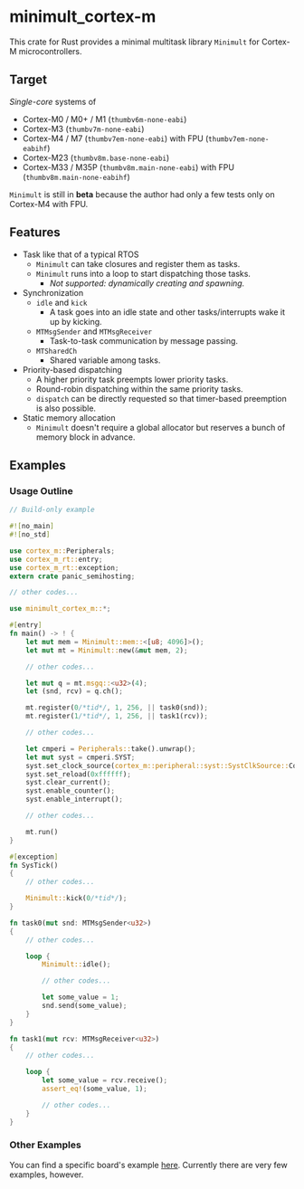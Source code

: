 # minimult_cortex-m

This crate for Rust provides a minimal multitask library `Minimult` for Cortex-M microcontrollers.

## Target

*Single-core* systems of

* Cortex-M0 / M0+ / M1  (`thumbv6m-none-eabi`)
* Cortex-M3  (`thumbv7m-none-eabi`)
* Cortex-M4 / M7  (`thumbv7em-none-eabi`) with FPU  (`thumbv7em-none-eabihf`)
* Cortex-M23  (`thumbv8m.base-none-eabi`)
* Cortex-M33 / M35P  (`thumbv8m.main-none-eabi`) with FPU  (`thumbv8m.main-none-eabihf`)

`Minimult` is still in **beta** because the author had only a few tests only on Cortex-M4 with FPU.

## Features

* Task like that of a typical RTOS
  * `Minimult` can take closures and register them as tasks.
  * `Minimult` runs into a loop to start dispatching those tasks.
    * *Not supported: dynamically creating and spawning.*
* Synchronization
  * `idle` and `kick`
    * A task goes into an idle state and other tasks/interrupts wake it up by kicking.
  * `MTMsgSender` and `MTMsgReceiver`
    * Task-to-task communication by message passing.
  * `MTSharedCh`
    * Shared variable among tasks.
* Priority-based dispatching
  * A higher priority task preempts lower priority tasks.
  * Round-robin dispatching within the same priority tasks.
  * `dispatch` can be directly requested so that timer-based preemption is also possible.
* Static memory allocation
  * `Minimult` doesn't require a global allocator but reserves a bunch of memory block in advance.

## Examples
### Usage Outline

```rust
// Build-only example

#![no_main]
#![no_std]

use cortex_m::Peripherals;
use cortex_m_rt::entry;
use cortex_m_rt::exception;
extern crate panic_semihosting;

// other codes...

use minimult_cortex_m::*;

#[entry]
fn main() -> ! {
    let mut mem = Minimult::mem::<[u8; 4096]>();
    let mut mt = Minimult::new(&mut mem, 2);

    // other codes...

    let mut q = mt.msgq::<u32>(4);
    let (snd, rcv) = q.ch();

    mt.register(0/*tid*/, 1, 256, || task0(snd));
    mt.register(1/*tid*/, 1, 256, || task1(rcv));

    // other codes...

    let cmperi = Peripherals::take().unwrap();
    let mut syst = cmperi.SYST;
    syst.set_clock_source(cortex_m::peripheral::syst::SystClkSource::Core);
    syst.set_reload(0xffffff);
    syst.clear_current();
    syst.enable_counter();
    syst.enable_interrupt();

    // other codes...

    mt.run()
}

#[exception]
fn SysTick()
{
    // other codes...

    Minimult::kick(0/*tid*/);
}

fn task0(mut snd: MTMsgSender<u32>)
{
    // other codes...

    loop {
        Minimult::idle();

        // other codes...

        let some_value = 1;
        snd.send(some_value);
    }
}

fn task1(mut rcv: MTMsgReceiver<u32>)
{
    // other codes...

    loop {
        let some_value = rcv.receive();
        assert_eq!(some_value, 1);

        // other codes...
    }
}
```

### Other Examples

You can find a specific board's example [here](https://github.com/convexbrain/Minimult/tree/master/examples/).
Currently there are very few examples, however.
